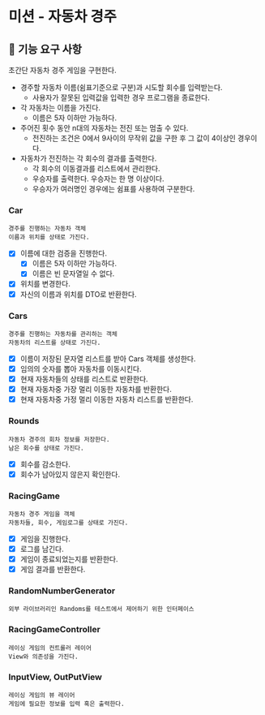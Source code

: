 # 미션 - 자동차 경주

## 🚀 기능 요구 사항

초간단 자동차 경주 게임을 구현한다.

- 경주할 자동차 이름(쉼표기준으로 구분)과 시도할 회수를 입력받는다.
    - 사용자가 잘못된 입력값을 입력한 경우 프로그램을 종료한다.
- 각 자동차는 이름을 가진다.
    - 이름은 5자 이하만 가능하다.
- 주어진 횟수 동안 n대의 자동차는 전진 또는 멈출 수 있다.
    - 전진하는 조건은 0에서 9사이의 무작위 값을 구한 후 그 값이 4이상인 경우이다.
- 자동차가 전진하는 각 회수의 결과를 출력한다.
    - 각 회수의 이동결과를 리스트에서 관리한다.
    - 우승자를 출력한다. 우승자는 한 명 이상이다.
    - 우승자가 여러명인 경우에는 쉼표를 사용하여 구분한다.

### Car
```
경주를 진행하는 자동차 객체
이름과 위치를 상태로 가진다.
```
- [x] 이름에 대한 검증을 진행한다.
    - [x] 이름은 5자 이하만 가능하다.
    - [x] 이름은 빈 문자열일 수 없다.
- [x] 위치를 변경한다.
- [x] 자신의 이름과 위치를 DTO로 반환한다.

### Cars
```
경주를 진행하는 자동차를 관리하는 객체
자동차의 리스트를 상태로 가진다.
```
- [x] 이름이 저장된 문자열 리스트를 받아 Cars 객체를 생성한다.
- [x] 임의의 숫자를 뽑아 자동차를 이동시킨다.
- [x] 현재 자동차들의 상태를 리스트로 반환한다.
- [x] 현재 자동차중 가장 멀리 이동한 자동차를 반환한다.
- [x] 현재 자동차중 가정 멀리 이동한 자동차 리스트를 반환한다.

### Rounds
```
자동차 경주의 회차 정보를 저장한다.
남은 회수를 상태로 가진다.
```
- [x] 회수를 감소한다.
- [x] 회수가 남아있지 않은지 확인한다.

### RacingGame
```
자동차 경주 게임을 객체
자동차들, 회수, 게임로그를 상태로 가진다.
```
- [x] 게임을 진행한다.
- [x] 로그를 남긴다.
- [x] 게임이 종료되었는지를 반환한다.
- [x] 게임 결과를 반환한다.

### RandomNumberGenerator
```
외부 라이브러리인 Randoms를 테스트에서 제어하기 위한 인터페이스
```

### RacingGameController
```
레이싱 게임의 컨트롤러 레이어
View와 의존성을 가진다.
```

### InputView, OutPutView
```
레이싱 게임의 뷰 레이어
게임에 필요한 정보를 입력 혹은 출력한다.
```
